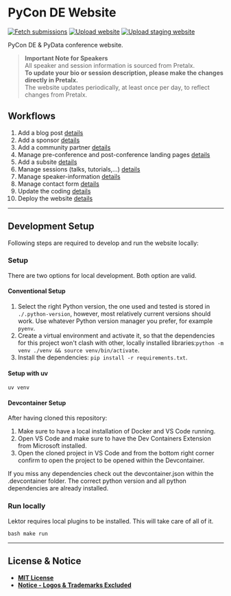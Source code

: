 # PyCon DE Website

[![Fetch submissions](https://github.com/PioneersHub/pyconde-website/actions/workflows/fetch_submissions.yml/badge.svg)](https://github.com/PioneersHub/pyconde-website/actions/workflows/fetch_submissions.yml)
[![Upload website](https://github.com/PioneersHub/pyconde-website/actions/workflows/main.yml/badge.svg)](https://github.com/PioneersHub/pyconde-website/actions/workflows/main.yml)
[![Upload staging website](https://github.com/PioneersHub/pyconde-website/actions/workflows/development.yml/badge.svg)](https://github.com/PioneersHub/pyconde-website/actions/workflows/development.yml)

PyCon DE &amp; PyData conference website.

> **Important Note for Speakers**  
> All speaker and session information is sourced from Pretalx.  
**To update your bio or session description, please make the changes directly in Pretalx.**  
> The website updates periodically, at least once per day, to reflect changes from Pretalx.

## Workflows

1. Add a blog post [details](./docs/blog_post.md)
2. Add a sponsor [details](./docs/sponsors_partners.md)
3. Add a community partner [details](./docs/sponsors_partners.md)
4. Manage pre-conference and post-conference landing pages [details](./docs/landing_pages.md)
5. Add a subsite [details](./docs/subsites.md)
6. Manage sessions (talks, tutorials,…) [details](./docs/pretalx.md)
7. Manage speaker-information [details](./docs/pretalx.md)
8. Manage contact form [details](./docs/contact_form.md)
9. Update the coding [details](./docs/coding.md)
10. Deploy the website [details](./docs/deployment.md)

---

## Development Setup

Following steps are required to develop and run the website locally:

### Setup

There are two options for local development. Both option are valid.

#### Conventional Setup

1. Select the right Python version, the one used and tested is stored in `./.python-version`, however, most relatively current versions
   should work. Use whatever Python version manager you prefer, for example `pyenv`.
2. Create a virtual environment and activate it, so that the dependencies for this project won't clash with other, locally installed
   libraries:`python -m venv ./venv && source venv/bin/activate`.
3. Install the dependencies: `pip install -r requirements.txt`.

#### Setup with uv

```shell
uv venv
```

#### Devcontainer Setup

After having cloned this repository:

1. Make sure to have a local installation of Docker and VS Code running.
2. Open VS Code and make sure to have the Dev Containers Extension from Microsoft installed.
3. Open the cloned project in VS Code and from the bottom right corner confirm to open the project to be opened within the Devcontainer.

If you miss any dependencies check out the devcontainer.json within the .devcontainer folder. The correct python version and all python
dependencies are already installed.

### Run locally

Lektor requires local plugins to be installed. This will take care of all of it.

``bash
make run
``

---

## License & Notice

- **[MIT License](LICENSE)**
- **[Notice - Logos & Trademarks Excluded](NOTICE.md)**
